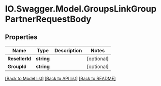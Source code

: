 # IO.Swagger.Model.GroupsLinkGroupPartnerRequestBody
## Properties

Name | Type | Description | Notes
------------ | ------------- | ------------- | -------------
**ResellerId** | **string** |  | [optional] 
**GroupId** | **string** |  | [optional] 

[[Back to Model list]](../README.md#documentation-for-models) [[Back to API list]](../README.md#documentation-for-api-endpoints) [[Back to README]](../README.md)

